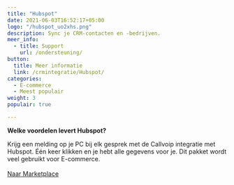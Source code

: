 ```yaml
---
title: "Hubspot"
date: 2021-06-03T16:52:17+05:00
logo: "/hubspot_uo2xhs.png"
description: Sync je CRM-contacten en -bedrijven.
meer_info:
  - title: Support
    url: /ondersteuning/
button:
  title: Meer informatie
  link: /crmintegratie/Hubspot/
categories:
  - E-commerce
  - Meest populair
weight: 3
populair: true

---
```


**Welke voordelen levert Hubspot?**

Krijg een melding op je PC bij elk gesprek met de Callvoip integratie met Hubspot. Één keer klikken en je hebt alle gegevens voor je. Dit pakket wordt veel gebruikt voor E-commerce.<br><br><a href="/marketplace" class="button">Naar Marketplace</a>
